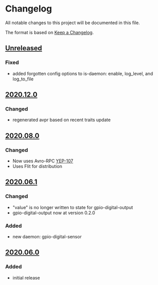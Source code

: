 # Changelog
All notable changes to this project will be documented in this file.

The format is based on [Keep a Changelog](https://keepachangelog.com/).

## [Unreleased]

### Fixed
- added forgotten config options to is-daemon: enable, log_level, and log_to_file

## [2020.12.0]

### Changed
- regenerated avpr based on recent traits update

## [2020.08.0]

### Changed
- Now uses Avro-RPC [YEP-107](https://yeps.yaq.fyi/107/)
- Uses Flit for distribution

## [2020.06.1]

### Changed
- "value" is no longer written to state for gpio-digital-output
- gpio-digital-output now at version 0.2.0

### Added
- new daemon: gpio-digital-sensor

## [2020.06.0]

### Added
- initial release

[Unreleased]: https://gitlab.com/yaq/yaqd-rpi-gpio/-/compare/v2020.12.0...master
[2020.12.0]: https://gitlab.com/yaq/yaqd-rpi-gpio/-/compare/v2020.08.0...2020.12.0
[2020.08.0]: https://gitlab.com/yaq/yaqd-rpi-gpio/-/compare/v2020.06.1...2020.08.0
[2020.06.1]: https://gitlab.com/yaq/yaqd-rpi-gpio/-/compare/v2020.06.0...2020.06.1
[2020.06.0]: https://gitlab.com/yaq/yaqd-rpi-gpio/-/tags/v2020.06.0
